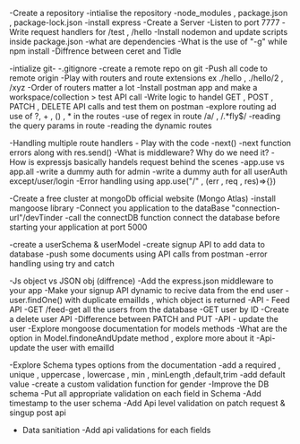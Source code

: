 -Create a repository
-intialise the repository
-node_modules , package.json , package-lock.json
-install express
-Create a Server
-Listen to port 7777
-Write request handlers for /test , /hello
-Install nodemon and update scripts  inside package.json
-what are dependencies
-What is the use of "-g" while npm install
-Diffrence between ceret and Tidle


-intialize git-
-.gitignore
-create a remote repo on git
-Push all code to remote origin
-Play with routers and route extensions ex ./hello , ./hello/2 , /xyz
-Order of routers matter a lot
-Install postman app and make a workspace/collection > test API call
-Write logic to handel GET , POST , PATCH , DELETE API calls and test them on postman 
-explore routing ad use of ?, + , () , * in the routes
-use of regex in route /a/ , /.*fly$/
-reading the query params in route
-reading the dynamic routes


-Handling multiple route handlers - Play with the code
-next()
-next function errors along with res.send()
-What is middleware? Why do we need it?
-How is expressjs basically handels request behind the scenes
-app.use vs app.all
-write a dummy auth for admin 
-write a dummy auth for all userAuth except/user/login
-Error handling using app.use("/" , (err , req , res)=>{})


-Create a free cluster at mongoDb official website (Mongo Atlas)
-install mangoose library
-Connect you application to the dataBase "connection-url"/devTinder
-call the connectDB function connect the database before starting your application at port 5000

-create a userSchema & userModel
-create signup API to add data to database
-push some documents using API calls from postman
-error handling using try and catch


-Js object vs JSON obj (diffrence)
-Add the express.json middleware to your app
-Make your signup API dynamic to recive data from the end user
-user.findOne() with duplicate emailIds , which object is returned
-API - Feed API  -GET /feed-get all the users from the database
-GET user by ID 
-Create a delete user API
-Difference between PATCH and PUT
-API - update the user
-Explore mongoose documentation for models methods 
-What are the option in Model.findoneAndUpdate method , explore more about it
-Api-update the user with emailId


-Explore Schema types options from the documentation
-add a required , unique , uppercase , lowercase , min , minLength ,default,trim
-add default value
-create a custom validation function for gender
-Improve the DB schema -Put all appropriate validation on each field in Schema
-Add timestamp to the user schema 
-Add Api level validation on patch request & singup post api 
- Data sanitiation -Add api validations for each fields

